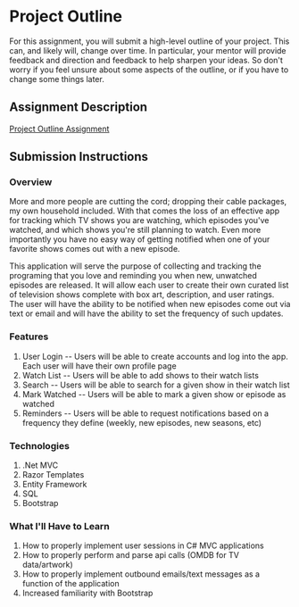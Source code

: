 # Project Outline
For this assignment, you will submit a high-level outline of your project. This can, and likely will, change over time. In particular, your mentor will provide feedback and direction and feedback to help sharpen your ideas. So don't worry if you feel unsure about some aspects of the outline, or if you have to change some things later.

## Assignment Description
[Project Outline Assignment](https://education.launchcode.org/liftoff/assignments/project-outline/)

## Submission Instructions

### Overview
More and more people are cutting the cord; dropping their cable packages, my own household included. 
With that comes the loss of an effective app for tracking which TV shows you are watching, which episodes you've watched, and which shows you're still planning to watch. 
Even more importantly you have no easy way of getting notified when one of  your favorite shows comes out with a new episode.

This application will serve the purpose of collecting and tracking the programing that you love and reminding you when new, unwatched episodes are released. 
It will allow each user to create their own curated list of television shows complete with box art, description, and user ratings. 
The user will have the ability to be notified when new episodes come out via text or email and will have the ability to set the frequency of such updates. 

### Features
1. User Login -- Users will be able to create accounts and log into the app. Each user will have their own profile page 
2.	Watch List -- Users will be able to add shows to their watch lists
3.	Search -- Users will be able to search for a given show in their watch list
4.	Mark Watched -- Users will be able to mark a given show or episode as watched
5.	Reminders -- Users will be able to request notifications based on a frequency they define (weekly, new episodes, new seasons, etc)

### Technologies
1.	.Net MVC
2.	Razor Templates
3.	Entity Framework
4.	SQL
5.	Bootstrap

### What I'll Have to Learn
1. How to properly implement user sessions in C# MVC applications
2. How to properly perform and parse api calls (OMDB for TV data/artwork)
3. How to properly implement outbound emails/text messages as a function of the application
4. Increased familiarity with Bootstrap